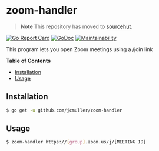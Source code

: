 # zoom-handler

> **Note**
> This repository has moved to [sourcehut](https://git.sr.ht/~jcmuller/zoom-handler).


[![Go Report Card](https://goreportcard.com/badge/github.com/jcmuller/zoom-handler)](https://goreportcard.com/report/github.com/jcmuller/zoom-handler)
[![GoDoc](https://godoc.org/github.com/jcmuller/zoom-handler?status.svg)](https://godoc.org/github.com/jcmuller/zoom-handler)
[![Maintainability](https://api.codeclimate.com/v1/badges/b3da22424ebf6d92f378/maintainability)](https://codeclimate.com/github/jcmuller/zoom-handler/maintainability)

This program lets you open Zoom meetings using a /join link

**Table of Contents**
- [Installation](#installation)
- [Usage](#usage)


## Installation
```bash
$ go get -u github.com/jcmuller/zoom-handler
```

## Usage
```bash
$ zoom-handler https://[group].zoom.us/j/[MEETING ID]
```

